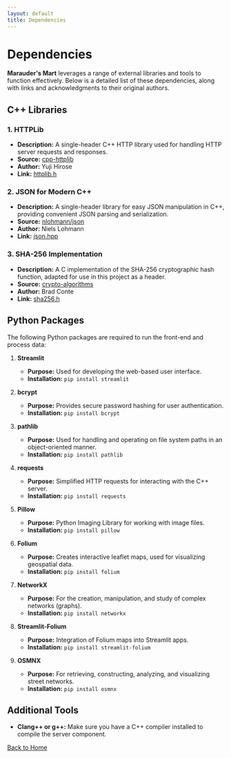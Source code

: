 ```yaml
---
layout: default
title: Dependencies
---
```


# Dependencies

**Marauder's Mart** leverages a range of external libraries and tools to function effectively. Below is a detailed list of these dependencies, along with links and acknowledgments to their original authors.

## C++ Libraries

### 1. HTTPLib
- **Description:** A single-header C++ HTTP library used for handling HTTP server requests and responses.
- **Source:** [cpp-httplib](https://github.com/yhirose/cpp-httplib)
- **Author:** Yuji Hirose
- **Link:** [httplib.h](https://raw.githubusercontent.com/yhirose/cpp-httplib/refs/heads/master/httplib.h)

### 2. JSON for Modern C++
- **Description:** A single-header library for easy JSON manipulation in C++, providing convenient JSON parsing and serialization.
- **Source:** [nlohmann/json](https://github.com/nlohmann/json)
- **Author:** Niels Lohmann
- **Link:** [json.hpp](https://raw.githubusercontent.com/nlohmann/json/refs/heads/develop/single_include/nlohmann/json.hpp)

### 3. SHA-256 Implementation
- **Description:** A C implementation of the SHA-256 cryptographic hash function, adapted for use in this project as a header.
- **Source:** [crypto-algorithms](https://github.com/B-Con/crypto-algorithms)
- **Author:** Brad Conte
- **Link:** [sha256.h](https://raw.githubusercontent.com/B-Con/crypto-algorithms/refs/heads/master/sha256.c)

## Python Packages

The following Python packages are required to run the front-end and process data:

1. **Streamlit**
   - **Purpose:** Used for developing the web-based user interface.
   - **Installation:** `pip install streamlit`

2. **bcrypt**
   - **Purpose:** Provides secure password hashing for user authentication.
   - **Installation:** `pip install bcrypt`

3. **pathlib**
   - **Purpose:** Used for handling and operating on file system paths in an object-oriented manner.
   - **Installation:** `pip install pathlib`

4. **requests**
   - **Purpose:** Simplified HTTP requests for interacting with the C++ server.
   - **Installation:** `pip install requests`

5. **Pillow**
   - **Purpose:** Python Imaging Library for working with image files.
   - **Installation:** `pip install pillow`

6. **Folium**
   - **Purpose:** Creates interactive leaflet maps, used for visualizing geospatial data.
   - **Installation:** `pip install folium`

7. **NetworkX**
   - **Purpose:** For the creation, manipulation, and study of complex networks (graphs).
   - **Installation:** `pip install networkx`

8. **Streamlit-Folium**
   - **Purpose:** Integration of Folium maps into Streamlit apps.
   - **Installation:** `pip install streamlit-folium`

9. **OSMNX**
   - **Purpose:** For retrieving, constructing, analyzing, and visualizing street networks.
   - **Installation:** `pip install osmnx`

## Additional Tools

- **Clang++ or g++:** Make sure you have a C++ compiler installed to compile the server component.

[Back to Home](index.md)
